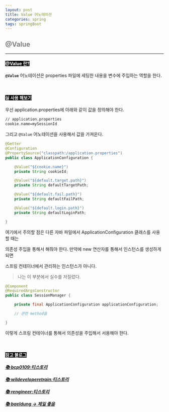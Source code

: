 ```yaml
---
layout: post
title: Value 어노테이션
categories: spring
tags: springBoot
---
```


## <span style="color:gray">@Value</span>

---

#### <span style="background-color:black; color:white">@Value 란?</span>

**`@Value`** 어노테이션은 properties 파일에 세팅한 내용을 변수에 주입하는 역할을 한다.

<br>

#### <span style="background-color:black; color:white">실 사용 해보기</span>

우선 application.properties에 아래와 같이 값을 정의해야 한다.

```txt
// application.properties
cookie.name=mySessionId
```

그리고 `@Value` 어노테이션을 사용해서 값을 가져온다.

```java
@Getter
@Configuration
@PropertySource("classpath:/application.properties")
public class ApplicationConfiguration {

    @Value("${cookie.name}")
    private String cookieId;

    @Value("${default.target.path}")
    private String defaultTargetPath;

    @Value("${default.fail.path}")
    private String defaultFailPath;

    @Value("${default.login.path}")
    private String defaultLoginPath;

}
```

여기에서 주의할 점은 다른 자바 파일에서 ApplicationConfiguration 클래스를 사용할 때는 

의존성 주입을 통해서 해줘야 한다. 만약에 new 연산자를 통해서 인스턴스를 생성하게 되면 

스프링 컨테이너에서 관리하는 인스턴스가 아니다. 

> 나는 이 부분에서 실수를 저질렀다.

```java
@Component
@RequiredArgsConstructor
public class SessionManager {

    private final ApplicationConfiguration applicationConfiguration;

    // 관련 method들

}
```

이렇게 스프링 컨테이너를 통해서 의존성을 주입해서 서용해야 한다.

<br>

#### <span style="background-color:black; color:white">참고 블로그</span>

***<a href="https://bcp0109.tistory.com/227" target="_blank">📚 bcp0109:티스토리</a>***

***<a href="https://wildeveloperetrain.tistory.com/143" target="_blank">📚 wildeveloperetrain:티스토리</a>***

***<a href="https://rengineer.tistory.com/43" target="_blank">📚 rengineer:티스토리</a>***

***<a href="https://www.baeldung.com/spring-inject-static-field" target="_blank">📚 baeldung → 제일 좋음</a>***